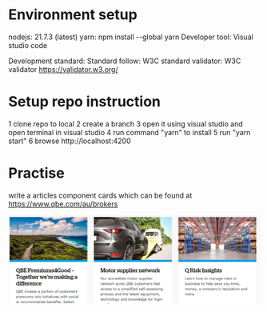 # Environment setup
nodejs: 21.7.3 (latest)
yarn: npm install --global yarn
Developer tool: Visual studio code

Development standard:
Standard follow: W3C standard
validator: W3C validator https://validator.w3.org/

# Setup repo instruction
1 clone repo to local
2 create a branch
3 open it using visual studio and open terminal in visual studio
4 run command "yarn" to install
5 run "yarn start"
6 browse http://localhost:4200

# Practise 
write a articles component cards which can be found at
https://www.qbe.com/au/brokers

![alt text](https://github.com/glennzhengqbe/ReactDemo/blob/main/image.png)

